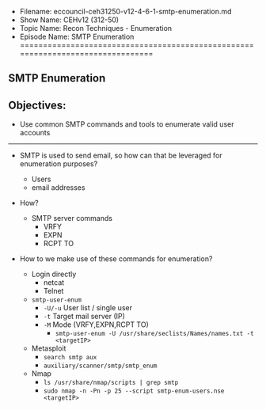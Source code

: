 - Filename: eccouncil-ceh31250-v12-4-6-1-smtp-enumeration.md
- Show Name: CEHv12 (312-50)
- Topic Name: Recon Techniques - Enumeration
- Episode Name: SMTP Enumeration
================================================================================


SMTP Enumeration
--------------------------------------------------------------------------------

Objectives:
--------------------------------------------------------------------------------
- Use common SMTP commands and tools to enumerate valid user accounts
--------------------------------------------------------------------------------


+ SMTP is used to send email, so how can that be leveraged for enumeration
  purposes?
  - Users
  - email addresses

+ How?
  - SMTP server commands
    + VRFY
    + EXPN
    + RCPT TO

+ How to we make use of these commands for enumeration?
  - Login directly
    + netcat
    + Telnet
  - `smtp-user-enum`
    + `-U/-u` User list / single user
    + `-t` Target mail server (IP)
    + `-M` Mode (VRFY,EXPN,RCPT TO)
      - `smtp-user-enum -U /usr/share/seclists/Names/names.txt -t <targetIP>`
  - Metasploit
    + `search smtp aux`
    + `auxiliary/scanner/smtp/smtp_enum`
  - Nmap
    + `ls /usr/share/nmap/scripts | grep smtp`
    + `sudo nmap -n -Pn -p 25 --script smtp-enum-users.nse <targetIP>`
